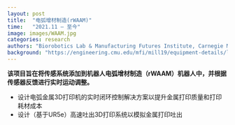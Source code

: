 ```yaml
---
layout: post
title:  "电弧增材制造(rWAAM)"
time:   "2021.11 – 至今"
image: images/WAAM.jpg
categories: research
authors: "Biorobotics Lab & Manufacturing Futures Institute, Carnegie Mellon University"
background: "https://engineering.cmu.edu/mfi/mill19/equipment-details/lincoln-electric-sculptprint-rnd.html"
---
```

**该项目旨在将传感系统添加到机器人电弧增材制造（rWAAM）机器人中，并根据传感器反馈进行实时运动调整。**
- 设计电弧金属3D打印机的实时闭环控制解决方案以提升金属打印质量和打印耗材成本
- 设计（基于UR5e）高速吐出3D打印系统以模拟金属打印吐出
